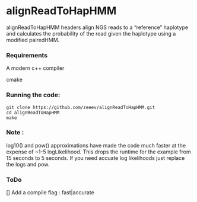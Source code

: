# alignReadToHapHMM

alignReadToHapHMM headers align NGS reads to a “reference” haplotype and calculates the probability of the read given the haplotype using a modified pairedHMM.

### Requirements
A modern c++ compiler

cmake

### Running the code:
```
git clone https://github.com/zeeev/alignReadToHapHMM.git
cd alignReadToHapHMM
make

```

### Note :

log10() and pow() approximations have made the code much faster at the expense of ~1-5 logLikelihood.  This drops the runtime for the example from 15 seconds to 5 seconds.  If you need accuate log likelihoods just replace the logs and pow. 


### ToDo
[] Add a compile flag : fast|accurate
